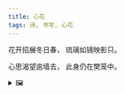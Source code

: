 ```yaml
---
title: 心花
tags: 诗, 书写, 心花
---
```


花开招展冬日春，
琉璃如镜映影只。

心思渴望逾墙去，
此身仍在樊笼中。

<details><summary>🖼️</summary>

![](/writings/images/2015-10-17-17-54-xin-hua.JPG)

</details>
